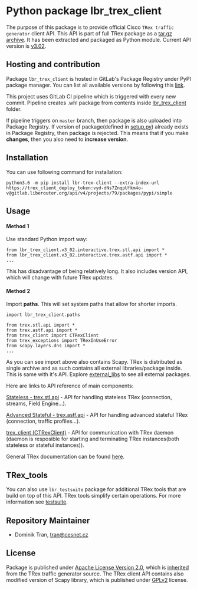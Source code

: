 # Python package lbr_trex_client

The purpose of this package is to provide official Cisco
`TRex traffic generator` client API. This API is part of
full TRex package as a [tar.gz archive](https://trex-tgn.cisco.com/trex/doc/cp_docs/index.html#client-package).
It has been extracted and packaged as Python module.
Current API version is [v3.02](https://trex-tgn.cisco.com/trex/doc/release_notes.html#_release_3_02).



## Hosting and contribution

Package `lbr_trex_client` is hosted in GitLab's Package Registry
under PyPI package manager. You can list all available versions
by following this [link](https://gitlab.liberouter.org/testing/trex-client/-/packages).

This project uses GitLab CI pipeline which is triggered
with every new commit. Pipeline creates .whl package from contents
inside [lbr_trex_client](./lbr_trex_client) folder.

If pipeline triggers on `master` branch, then package is also uploaded into
Package Registry. If version of package(defined in [setup.py](./setup.py)) already
exists in Package Registry, then package is rejected.
This means that if you make **changes**, then you also need to **increase version**.


## Installation

You can use following command for installation:

```
python3.6 -m pip install lbr-trex-client --extra-index-url https://trex_client_deploy_token:vyd-dNs7ZnqpUfkm4o-v@gitlab.liberouter.org/api/v4/projects/79/packages/pypi/simple
```


## Usage

#### Method 1
Use standard Python import way:

```
from lbr_trex_client.v3_02.interactive.trex.stl.api import *
from lbr_trex_client.v3_02.interactive.trex.astf.api import *
...
```
This has disadvantage of being relatively long. It also includes version
API, which will change with future TRex updates.

#### Method 2
Import **paths**. This will set system paths that allow for shorter imports.
```
import lbr_trex_client.paths

from trex.stl.api import *
from trex.astf.api import *
from trex_client import CTRexClient
from trex_exceptions import TRexInUseError
from scapy.layers.dns import *
...
```
As you can see import above also contains Scapy. TRex is distributed as single archive
and as such contains all external libraries/package inside. This is same with it's API.
Explore [external_libs](./lbr_trex_client/v3_02/external_libs) to see all external packages.

Here are links to API reference of main components:

[Stateless - trex.stl.api](https://trex-tgn.cisco.com/trex/doc/cp_stl_docs/index.html#api-reference) - API for handling stateless TRex (connection, streams, Field Engine...).

[Advanced Stateful - trex.astf.api](https://trex-tgn.cisco.com/trex/doc/cp_astf_docs/index.html#api-reference) - API for handling advanced stateful TRex (connection, traffic profiles...).

[trex_client (CTRexClient)](https://trex-tgn.cisco.com/trex/doc/cp_docs/index.html#api-reference) - API for communication with TRex daemon (daemon is resposible for starting and terminating TRex instances(both stateless or stateful instances)).

General TRex documentation can be found [here](https://trex-tgn.cisco.com/trex/doc/index.html).

## TRex_tools

You can also use `lbr_testsuite` package for additional TRex tools that are build on top of this API.
TRex tools simplify certain operations. For more information see [testsuite](https://gitlab.liberouter.org/tmc/testsuite).

 ## Repository Maintainer

- Dominik Tran, tran@cesnet.cz

## License

Package is published under [Apache License Version 2.0](./LICENSE), which is [inherited](https://github.com/cisco-system-traffic-generator/trex-core/blob/master/LICENSE) from the TRex traffic generator 
source. The TRex client API contains also modified version of Scapy library, which is published under 
[GPLv2](./lbr_trex_client/v3_02/external_libs/scapy-2.4.3/LICENSE) license.
